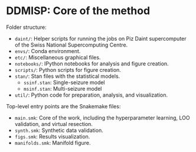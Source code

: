 
# DDMISP: Core of the method

Folder structure:

- `daint/`: Helper scripts for running the jobs on Piz Daint supercomputer of the Swiss National Supercomputing Centre.
- `envs/`: Conda environment.
- `etc/`: Miscellaneous graphical files.
- `notebooks/`: IPython notebooks for analysis and figure creation.
- `scripts/`: Python scripts for figure creation.
- `stan/`: Stan files with the statistical models.
    - `ssinf.stan`: Single-seizure model
    - `msinf.stan`: Multi-seizure model
- `util/`: Python code for preparation, analysis, and visualization.


Top-level entry points are the Snakemake files:

- `main.smk`: Core of the work, including the hyperparameter learning, LOO validation, and virtual resection.
- `synth.smk`: Synthetic data validation. 
- `figs.smk`: Results visualization.
- `manifolds.smk`: Manifold figure.
